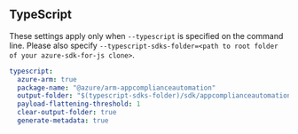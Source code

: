 ## TypeScript

These settings apply only when `--typescript` is specified on the command line.
Please also specify `--typescript-sdks-folder=<path to root folder of your azure-sdk-for-js clone>`.

``` yaml $(typescript)
typescript:
  azure-arm: true
  package-name: "@azure/arm-appcomplianceautomation"
  output-folder: "$(typescript-sdks-folder)/sdk/appcomplianceautomation/arm-appcomplianceautomation"
  payload-flattening-threshold: 1
  clear-output-folder: true
  generate-metadata: true
```
